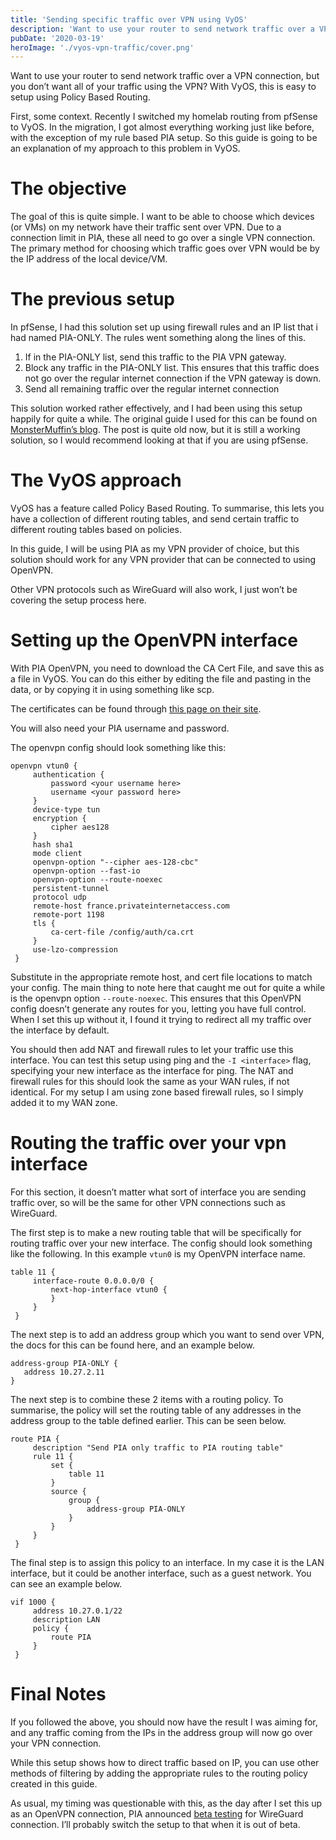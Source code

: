 ```yaml
---
title: 'Sending specific traffic over VPN using VyOS'
description: 'Want to use your router to send network traffic over a VPN connection, but you don’t want all of your traffic using the VPN? With VyOS, this is easy to setup using Policy Based Routing.'
pubDate: '2020-03-19'
heroImage: './vyos-vpn-traffic/cover.png'
---
```


Want to use your router to send network traffic over a VPN connection, but you don’t want all of your traffic using the VPN? With VyOS, this is easy to setup using Policy Based Routing.

First, some context. Recently I switched my homelab routing from pfSense to VyOS. In the migration, I got almost everything working just like before, with the exception of my rule based PIA setup. So this guide is going to be an explanation of my approach to this problem in VyOS.

# The objective

The goal of this is quite simple. I want to be able to choose which devices (or VMs) on my network have their traffic sent over VPN. Due to a connection limit in PIA, these all need to go over a single VPN connection. The primary method for choosing which traffic goes over VPN would be by the IP address of the local device/VM.

# The previous setup

In pfSense, I had this solution set up using firewall rules and an IP list that i had named PIA-ONLY. The rules went something along the lines of this.

1. If in the PIA-ONLY list, send this traffic to the PIA VPN gateway.
2. Block any traffic in the PIA-ONLY list. This ensures that this traffic does not go over the regular internet connection if the VPN gateway is down.
3. Send all remaining traffic over the regular internet connection

This solution worked rather effectively, and I had been using this setup happily for quite a while. The original guide I used for this can be found on [MonsterMuffin’s blog](https://blog.monstermuffin.org/tunneling-specific-traffic-over-a-vpn-with-pfsense/). The post is quite old now, but it is still a working solution, so I would recommend looking at that if you are using pfSense.

# The VyOS approach

VyOS has a feature called Policy Based Routing. To summarise, this lets you have a collection of different routing tables, and send certain traffic to different routing tables based on policies.

In this guide, I will be using PIA as my VPN provider of choice, but this solution should work for any VPN provider that can be connected to using OpenVPN. 

Other VPN protocols such as WireGuard will also work, I just won’t be covering the setup process here.

# Setting up the OpenVPN interface

With PIA OpenVPN, you need to download the CA Cert File, and save this as a file in VyOS. You can do this either by editing the file and pasting in the data, or by copying it in using something like scp.

The certificates can be found through [this page on their site](https://www.privateinternetaccess.com/pages/client-support/).

You will also need your PIA username and password.

The openvpn config should look something like this:

```
openvpn vtun0 {
     authentication {
         password <your username here>
         username <your password here>
     }
     device-type tun
     encryption {
         cipher aes128
     }
     hash sha1
     mode client
     openvpn-option "--cipher aes-128-cbc"
     openvpn-option --fast-io
     openvpn-option --route-noexec
     persistent-tunnel
     protocol udp
     remote-host france.privateinternetaccess.com
     remote-port 1198
     tls {
         ca-cert-file /config/auth/ca.crt
     }
     use-lzo-compression
 }
```

Substitute in the appropriate remote host, and cert file locations to match your config.
The main thing to note here that caught me out for quite a while is the openvpn option `--route-noexec`. This ensures that this OpenVPN config doesn’t generate any routes for you, letting you have full control. When I set this up without it, I found it trying to redirect all my traffic over the interface by default.

You should then add NAT and firewall rules to let your traffic use this interface. You can test this setup using ping and the `-I <interface>` flag, specifying your new interface as the interface for ping. The NAT and firewall rules for this should look the same as your WAN rules, if not identical. For my setup I am using zone based firewall rules, so I simply added it to my WAN zone.

# Routing the traffic over your vpn interface
For this section, it doesn’t matter what sort of interface you are sending traffic over, so will be the same for other VPN connections such as WireGuard.

The first step is to make a new routing table that will be specifically for routing traffic over your new interface. The config should look something like the following. In this example `vtun0` is my OpenVPN interface name.

```
table 11 {
     interface-route 0.0.0.0/0 {
         next-hop-interface vtun0 {
         }
     }
 }
```

The next step is to add an address group which you want to send over VPN, the docs for this can be found here, and an example below.

```
address-group PIA-ONLY {
   address 10.27.2.11
}
```

The next step is to combine these 2 items with a routing policy. To summarise, the policy will set the routing table of any addresses in the address group to the table defined earlier. This can be seen below.

```
route PIA {
     description "Send PIA only traffic to PIA routing table"
     rule 11 {
         set {
             table 11
         }
         source {
             group {
                 address-group PIA-ONLY
             }
         }
     }
 }
```

The final step is to assign this policy to an interface. In my case it is the LAN interface, but it could be another interface, such as a guest network. You can see an example below.

```
vif 1000 {
     address 10.27.0.1/22
     description LAN
     policy {
         route PIA
     }
 }
```

# Final Notes
If you followed the above, you should now have the result I was aiming for, and any traffic coming from the IPs in the address group will now go over your VPN connection.

While this setup shows how to direct traffic based on IP, you can use other methods of filtering by adding the appropriate rules to the routing policy created in this guide.

As usual, my timing was questionable with this, as the day after I set this up as an OpenVPN connection, PIA announced [beta testing](https://www.privateinternetaccess.com/blog/private-internet-access-announces-wireguard-vpn-beta/) for WireGuard connection. I’ll probably switch the setup to that when it is out of beta.

